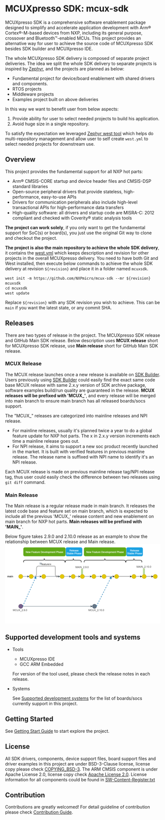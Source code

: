 # MCUXpresso SDK: mcux-sdk
MCUXpresso SDK is a comprehensive software enablement package designed to simplify and accelerate application development with Arm® Cortex®-M-based devices from NXP, including its general purpose, crossover and Bluetooth™-enabled MCUs. This project provides an alternative way for user to achieve the source code of MCUXpresso SDK besides SDK builder and MCUXpresso IDE.

The whole MCUXpresso SDK delivery is composed of separate project deliveries. The idea we split the whole SDK delivery to separate projects is inspired by [Zephyr](https://github.com/zephyrproject-rtos/zephyr), and the projects are planned as below:
* Fundamental project for device/board enablement with shared drivers and components.
* RTOS projects
* Middleware projects
* Examples project built on above deliveries

In this way we want to benefit user from below aspects:
1. Provide ability for user to select needed projects to build his application.
2. Avoid huge size in a single repository.

To satisfy the expectation we leveraged [Zephyr west tool](https://docs.zephyrproject.org/latest/guides/west/index.html) which helps do multi-repository management and allow user to self create ```west.yml``` to select needed projects for downstream use. 

## Overview
This project provides the fundamental support for all NXP hot parts:

* Arm® CMSIS-CORE startup and device header files and CMSIS-DSP standard libraries
* Open-source peripheral drivers that provide stateless, high-performance, easy-to-use APIs
* Drivers for communication peripherals also include high-level transactional APIs for high-performance data transfers 
* High-quality software: all drivers and startup code are MISRA-C: 2012 compliant and checked with Coverity® static analysis tools

**The project can work solely**, if you only want to get the fundamental support for SoC(s) or board(s), you just use the original Git way to clone and checkout the project.

**The project is also the main repository to achieve the whole SDK delivery**, it contains the [west.yml](https://github.com/NXPmicro/mcux-sdk/blob/main/west.yml) which keeps description and revision for other projects in the overall MCUXpresso delivery. You need to have both Git and West installed, then execute below commands to achieve the whole SDK delivery at revision ```${revision}``` and place it in a folder named ```mcuxsdk```.
```
west init -m https://github.com/NXPmicro/mcux-sdk --mr ${revision} mcuxsdk
cd mcuxsdk
west update
```
Replace ```${revision}``` with any SDK revision you wish to achieve. This can be ```main``` if you want the latest state, or any commit SHA. 

## Releases

There are two types of release in the project. The MCUXpresso SDK release and GitHub Main SDK release. Below description uses **MCUX release** short for MCUXpresso SDK release, use **Main release** short for GitHub Main SDK release.

### MCUX Release
The MCUX release launches once a new release is available on [SDK Builder](http://mcuxpresso.nxp.com/). Users previously using [SDK Builder](http://mcuxpresso.nxp.com/) could easily find the exact same code base MCUX release with same 2.x.y version of SDK archive package, software examples build/run quality are guaranteed in the release. **MCUX releases will be prefixed with 'MCUX_'**, and every release will be merged into main branch to ensure main branch has all released boards/socs support. 

The "MCUX_" releases are categorized into mainline releases and NPI release.
* For mainline releases, usually it's planned twice a year to do a global feature update for NXP hot parts. The x in 2.x.y version increments each time a mainline release goes out. 
* For NPI release, it aims to support a new soc product recently launched in the market. It is built with verified features in previous mainline release. The release name is suffixed with NPI name to identify it's an NPI release.

Each MCUX release is made on previous mainline release tag/NPI release tag, thus user could easily check the difference between two releases using ````git diff```` command.

### Main Release
The Main release is a regular release made in main branch. It releases the latest code base and feature set on main branch, which is expected to include all the previous 'MCUX_' release content and new enablement on main branch for NXP hot parts. **Main releases will be prefixed with 'MAIN_'**.

Below figure takes 2.9.0 and 2.10.0 release as an example to show the relationship between MCUX release and Main release.
![Release Introduction](Getting_Started/images/github_release_introduction.png)

## Supported development tools and systems
* Tools
    * MCUXpresso IDE
    * GCC ARM Embedded

    For version of the tool used, please check the release notes in each release.
* Systems

    See [Supported development systems](supported_development_systems.md) for the list of boards/socs currently support in this project.

## Getting Started
See [Getting Start Guide](Getting_Started.md) to start explore the project.

## License
All SDK drivers, components, device support files, board support files and driver examples in this project are under BSD-3-Clause license, license copy please check [COPYING_BSD-3](COPYING-BSD-3). The ARM CMSIS component is under Apache License 2.0, license copy check [Apache License 2.0](CMSIS/LICENSE.txt). License information for all components could be found in [SW-Content-Register.txt](SW-Content-Register.txt)

## Contribution
Contributions are greatly welcomed! For detail guideline of contribution please check [Contribution Guide](CONTRIBUTING.md).

